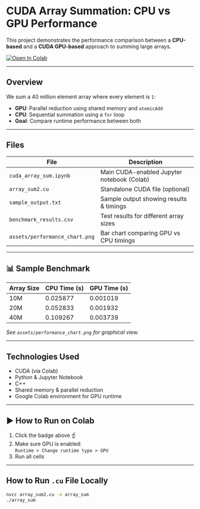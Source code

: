 #  CUDA Array Summation: CPU vs GPU Performance

This project demonstrates the performance comparison between a **CPU-based** and a **CUDA GPU-based** approach to summing large arrays.

[![Open In Colab](https://colab.research.google.com/assets/colab-badge.svg)](
https://colab.research.google.com/github/AnaghaSujith/CUDA-array-sum/blob/main/cuda-array-sum.ipynb)



---

## Overview

We sum a 40 million element array where every element is `1`:

- **GPU**: Parallel reduction using shared memory and `atomicAdd`
- **CPU**: Sequential summation using a `for` loop
- **Goal**: Compare runtime performance between both

---

## Files

| File                     | Description                                      |
|--------------------------|--------------------------------------------------|
| `cuda_array_sum.ipynb`   | Main CUDA-enabled Jupyter notebook (Colab)       |
| `array_sum2.cu`          | Standalone CUDA file (optional)                  |
| `sample_output.txt`      | Sample output showing results & timings          |
| `benchmark_results.csv`  | Test results for different array sizes           |
| `assets/performance_chart.png` | Bar chart comparing GPU vs CPU timings     |

---

## 📊 Sample Benchmark

| Array Size | CPU Time (s) | GPU Time (s) |
|------------|--------------|--------------|
| 10M        | 0.025877     | 0.001019     |
| 20M        | 0.052833     | 0.001932     |
| 40M        | 0.109267     | 0.003739     |

 *See `assets/performance_chart.png` for graphical view.*

---

## Technologies Used

- CUDA (via Colab)
- Python & Jupyter Notebook
- C++
- Shared memory & parallel reduction
- Google Colab environment for GPU runtime

---

## ▶️ How to Run on Colab

1. Click the badge above ☝️
2. Make sure GPU is enabled:  
   `Runtime > Change runtime type > GPU`
3. Run all cells

---

## How to Run `.cu` File Locally

```bash
nvcc array_sum2.cu -o array_sum
./array_sum
